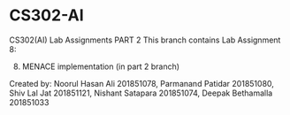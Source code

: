 # CS302-AI

CS302(AI) Lab Assignments PART 2
This branch contains Lab Assignment 8:

8. MENACE implementation (in part 2 branch) 

Created by: Noorul Hasan Ali 201851078,
Parmanand Patidar 201851080,
Shiv Lal Jat 201851121,
Nishant Satapara 201851074,
Deepak Bethamalla 201851033

